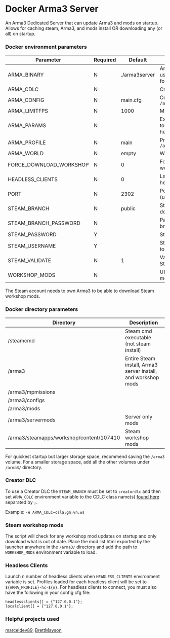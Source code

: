 # Docker Arma3 Server

An Arma3 Dedicated Server that can update Arma3 and mods on startup.
Allows for caching steam, Arma3, and mods install OR downloading any (or all) on startup.


### Docker environment parameters

| Parameter					| Required	| Default		| Description
| ---						| ---		| ---			| ---
| ARMA_BINARY				| N			| ./arma3server	| Arma 3 server binary to use, `./arma3server_x64` for x64
| ARMA_CDLC					| N			|				| Creator DLC to load. [See](#creator-dlc)
| ARMA_CONFIG				| N			| main.cfg		| Config file to load from `/arma3/configs`
| ARMA_LIMITFPS				| N			| 1000			| Maximum server FPS
| ARMA_PARAMS				| N			| 				| Extra parameters given to server and any headless clients
| ARMA_PROFILE				| N			| main			| Profile name, stored in `/arma3/configs/profiles`
| ARMA_WORLD				| N			| empty			| World to load on startup
| FORCE_DOWNLOAD_WORKSHOP	| N			| 0				| Force re-download of workshop mods
| HEADLESS_CLIENTS			| N			| 0				| Launch n number of headless clients
| PORT						| N			| 2302			| Port used by the server, (uses PORT to PORT+3)
| STEAM_BRANCH				| N			| public		| Steam branch code to download. [See](https://community.bistudio.com/wiki/Arma_3:_Steam_Branches)
| STEAM_BRANCH_PASSWORD		| N			| 				| Password for Steam branch code
| STEAM_PASSWORD			| Y			| 				| Steam user password
| STEAM_USERNAME			| Y			| 				| Steam user used to login to steamcmd
| STEAM_VALIDATE			| N			| 1				| Validates files after Steam download
| WORKSHOP_MODS				| N			| 				| URL or file path to load mods

The Steam account needs to own Arma3 to be able to download Steam workshop mods.


### Docker directory parameters

| Directory									| Description
| ---										| ---
| /steamcmd									| Steam cmd executable (not steam install)
| /arma3									| Entire Steam install, Arma3 server install, and workshop mods
| /arma3/mpmissions							| 
| /arma3/configs							| 
| /arma3/mods								| 
| /arma3/servermods							| Server only mods
| /arma3/steamapps/workshop/content/107410	| Steam workshop mods

For quickest startup but larger storage space, recommend saving the `/arma3` volume.
For a smaller storage space, add all the other volumes under `/arma3/` directory.


### Creator DLC

To use a Creator DLC the `STEAM_BRANCH` must be set to `creatordlc` and
then set `ARMA_CDLC` environment variable to the CDLC class name(s) [found here](https://community.bistudio.com/wiki/Category:Arma_3:_CDLCs)
separated by `;`.

Example: `-e ARMA_CDLC=csla;gm;vn;ws`


### Steam workshop mods

The script will check for any workshop mod updates on startup and only download what is out of date.
Place the mod list html exported by the launcher anywhere in the `/arma3/` directory and add the path to `WORKSHOP_MODS` environment variable to load.


### Headless Clients
Launch n number of headless clients when `HEADLESS_CLIENTS` environment variable is set.
Profiles loaded for each headless client will be set to `${ARMA_PROFILE}-hc-${n}`.
For headless clients to connect, you must also have the following in your config cfg file:
```
headlessclients[] = {"127.0.0.1"};
localclient[] = {"127.0.0.1"};
```


### Helpful projects used
[marceldev89](https://gist.github.com/marceldev89/12da69b95d010c8a810fd384cca8d02a), 
[BrettMayson](https://github.com/BrettMayson/Arma3Server)
